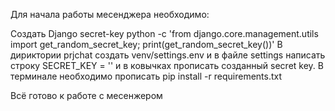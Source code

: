 Для начала работы месенджера необходимо:

Создать Django secret-key
python -c 'from django.core.management.utils import get_random_secret_key; print(get_random_secret_key())'
В дириктории prjchat создать venv/settings.env и в файле settings написать строку 
SECRET_KEY = ''
и в ковычках прописать созданный secret key.
В терминале необходимо прописать
pip install -r requirements.txt

Всё готово к работе с месенжером
